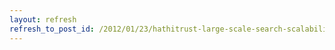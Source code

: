 ```yaml
---
layout: refresh
refresh_to_post_id: /2012/01/23/hathitrust-large-scale-search-scalability-meets-usability-tom-burton-west
---
```

